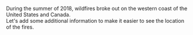 <p>During the summer of 2018, wildfires broke out on the western coast of the United States and Canada. <br> Let's add some additional information to make it easier to see the location of the fires.</p>
